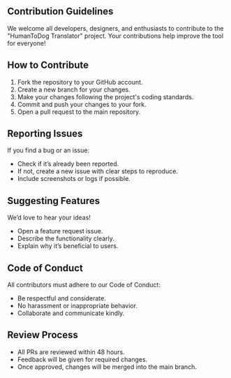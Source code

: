## Contribution Guidelines
We welcome all developers, designers, and enthusiasts to contribute to the "HumanToDog Translator" project. Your contributions help improve the tool for everyone!

## How to Contribute
1. Fork the repository to your GitHub account.
2. Create a new branch for your changes.
3. Make your changes following the project's coding standards.
4. Commit and push your changes to your fork.
5. Open a pull request to the main repository.

## Reporting Issues
If you find a bug or an issue:
- Check if it’s already been reported.
- If not, create a new issue with clear steps to reproduce.
- Include screenshots or logs if possible.

## Suggesting Features
We’d love to hear your ideas!
- Open a feature request issue.
- Describe the functionality clearly.
- Explain why it’s beneficial to users.

## Code of Conduct
All contributors must adhere to our Code of Conduct:
- Be respectful and considerate.
- No harassment or inappropriate behavior.
- Collaborate and communicate kindly.

## Review Process
- All PRs are reviewed within 48 hours.
- Feedback will be given for required changes.
- Once approved, changes will be merged into the main branch.
